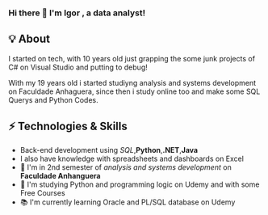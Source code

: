 ### Hi there 👋 I'm Igor , a data analyst!

## 💡 About  
I started on tech, with 10 years old just grapping the some junk projects of C# on Visual Studio and putting to debug!

With my 19 years old i started studiyng analysis and systems development on Faculdade Anhaguera, 
since then i study online too and make some SQL Querys and Python Codes.

## ⚡ Technologies & Skills
 - Back-end development using *SQL*,**Python**,**.NET**,**Java**
 - I also have knowledge with spreadsheets and dashboards on Excel
 - 📖 I'm in 2nd semester of *analysis and systems development* on **Faculdade Anhanguera** 
 - 🖖 I'm studying Python and programming logic on Udemy and with some Free Courses
 - 📚 I'm currently learning Oracle and PL/SQL database on Udemy
